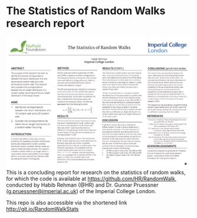 # The Statistics of Random Walks research report
![alt tag](Random_Walk_Statistics_poster.png?raw=true "The Statistics of Random Walks research poster")
This is a concluding report for research on the statistics of random walks, for which the code is available at https://github.com/HR/RandomWalk, conducted by Habib Rehman (@HR) and Dr. Gunnar Pruessner (g.pruessner@imperial.ac.uk) of the Imperial College London.

This repo is also accessible via the shortened link http://git.io/RandomWalkStats

